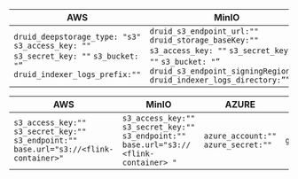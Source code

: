 
| AWS                                                                                                          	| MinIO                                                                                                                                                                  	| AZURE                                                                                 	| GCP           	|   	|
|--------------------------------------------------------------------------------------------------------------	|------------------------------------------------------------------------------------------------------------------------------------------------------------------------	|---------------------------------------------------------------------------------------	|---------------	|---	|
| `druid_deepstorage_type: "s3"` `s3_access_key: ""` `s3_secret_key: ""` `s3_bucket: "”`  `druid_indexer_logs_prefix:""` 	| `druid_s3_endpoint_url:""` `druid_storage_baseKey:""` `s3_access_key: ""` `s3_secret_key: ""` `s3_bucket: "”` `druid_s3_endpoint_signingRegion:””` `druid_indexer_logs_directory:””` 	| `azure_storage_account_name:""` `azure_storage_account_key:””` `azure_storage_container:””` 	| `gcs_bucket:""` 	|   	|



| AWS                                                                                	| MinIO                                                                                	| AZURE                            	| GCP                                	|
|------------------------------------------------------------------------------------	|--------------------------------------------------------------------------------------	|----------------------------------	|------------------------------------	|
| `s3_access_key:""` `s3_secret_key:""` `s3_endpoint:""` `base.url="s3://<flink-container>"` 	| `s3_access_key:""` `s3_secret_key:""` `s3_endpoint:""` `base.url="s3:// <flink-container> "` 	| `azure_account:""` `azure_secret:""` 	| `google_service_account_key_path:""` 	|